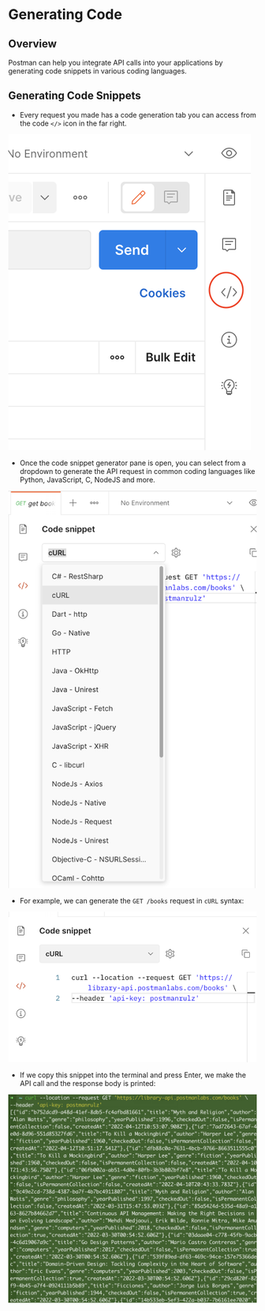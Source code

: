 # Generating Code

## Overview

Postman can help you integrate API calls into your applications by generating code snippets in various coding languages.

## Generating Code Snippets

- Every request you made has a code generation tab you can access from the code `</>` icon in the far right.

![](https://github.com/styleDevNerd/Postman-API-Fundamentals-Student-Expert-Certification/blob/main/assests/snippet_button.png)

- Once the code snippet generator pane is open, you can select from a dropdown to generate the API request in common coding languages like Python, JavaScript, C, NodeJS and more. 

![](https://github.com/styleDevNerd/Postman-API-Fundamentals-Student-Expert-Certification/blob/main/assests/snippet_generator.png)

- For example, we can generate the `GET /books` request in `cURL` syntax:

![](https://github.com/styleDevNerd/Postman-API-Fundamentals-Student-Expert-Certification/blob/main/assests/curl_snippet.png)

- If we copy this snippet into the terminal and press Enter, we make the API call and the response body is printed:

![cURL Response](https://github.com/styleDevNerd/Postman-API-Fundamentals-Student-Expert-Certification/blob/main/assests/curl_response.png)
